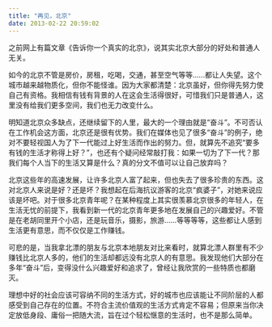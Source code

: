 ```yaml
---
title: "再见，北京"
date: 2013-02-22 20:59:02
---
```


之前网上有篇文章《告诉你一个真实的北京》，说其实北京大部分的好处和普通人无关。

如今的北京不管是房价，房租，吃喝，交通，甚至空气等等…...都让人失望。这个城市越来越物质化，但你不能怪谁。因为大家都清楚：北京虽好，但你得先努力使自己有资格。我相信有钱有背景的人在这会生活得很好，可惜我们只是普通人，这里没有给我们更多空间，我们也无力改变什么。 

明知道北京众多缺点，还继续留下的人里，最大的一个理由就是“奋斗”。不可否认在工作机会这方面，北京还是很有优势。我们在媒体也见了很多“奋斗”的例子，绝对不要轻视国人为了下一代能过上好生活而作出的努力。但，就算先不追究“要多有钱的生活才称得上好？”，也还有个疑问经常敲打我：如果一切为了下一代？那我们每个人当下的生活又算是什么？真的分文不值可以让自己放弃吗？ 

北京这些年的高速发展，让许多北京人富了起来，但也失去了很多珍贵的东西。这对北京人来说是好？还是坏？我想起在后海抗议游客的北京“疯婆子”，对她来说应该是坏吧。对于很多北京青年呢？在某种程度上其实很羡慕北京很多的年轻人，在生活无忧的前提下，我看到新一代的北京青年更多地在发展自己的兴趣爱好。不管是在老胡同里开个小店，还是玩音乐，摄影，旅游……等等等等，这些都让人感到生活更有意思，而不仅仅是工作赚钱。 

可悲的是，当我拿北漂的朋友与北京本地朋友对比来看时，就算北漂人群里有不少赚钱比北京人多的，他们的生活却都远没有北京人的有意思。我发现他们大部分在多年“奋斗”后，变得没什么兴趣爱好和追求了，曾经让我欣赏的一些特质也都磨灭。 

理想中好的社会应该可容纳不同的生活方式，好的城市也应该能让不同阶层的人都感受到自己存在的位置。不符合主流价值观的生活方式肯定不容易；但原来当你决定放低身段、庸俗一把随大流，旨在过个轻松惬意的生活时，也不是那么简单。